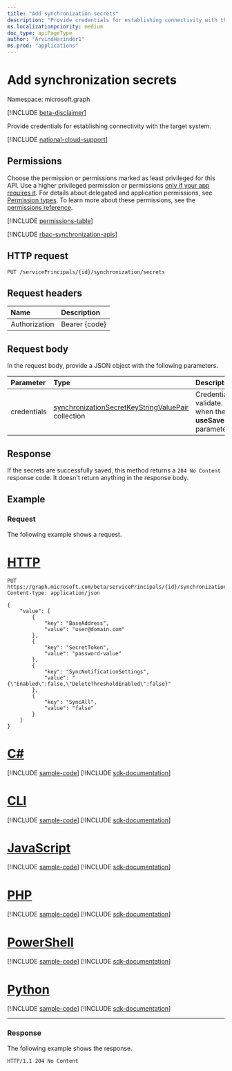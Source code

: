 ```yaml
---
title: "Add synchronization secrets"
description: "Provide credentials for establishing connectivity with the target system."
ms.localizationpriority: medium
doc_type: apiPageType
author: "ArvindHarinder1"
ms.prod: "applications"
---
```


# Add synchronization secrets

Namespace: microsoft.graph

[!INCLUDE [beta-disclaimer](../../includes/beta-disclaimer.md)]

Provide credentials for establishing connectivity with the target system.

[!INCLUDE [national-cloud-support](../../includes/global-us.md)]

## Permissions
Choose the permission or permissions marked as least privileged for this API. Use a higher privileged permission or permissions [only if your app requires it](/graph/permissions-overview#best-practices-for-using-microsoft-graph-permissions). For details about delegated and application permissions, see [Permission types](/graph/permissions-overview#permission-types). To learn more about these permissions, see the [permissions reference](/graph/permissions-reference).

<!-- { "blockType": "permissions", "name": "synchronization_serviceprincipal_put_synchronization" } -->
[!INCLUDE [permissions-table](../includes/permissions/synchronization-serviceprincipal-put-synchronization-permissions.md)]

[!INCLUDE [rbac-synchronization-apis](../includes/rbac-for-apis/rbac-synchronization-apis.md)]

## HTTP request
<!-- { "blockType": "ignored" } -->
```http
PUT /servicePrincipals/{id}/synchronization/secrets
```

## Request headers
| Name       | Description|
|:---------------|:----------|
| Authorization  | Bearer {code}|

## Request body
In the request body, provide a JSON object with the following parameters.

| Parameter	   | Type	|Description|
|:---------------|:--------|:----------|
|credentials|[synchronizationSecretKeyStringValuePair](../resources/synchronization-synchronizationsecretkeystringvaluepair.md) collection|Credentials to validate. Ignored when the **useSavedCredentials** parameter is `true`.|

## Response
If the secrets are successfully saved, this method returns a `204 No Content` response code. It doesn't return anything in the response body.

## Example

### Request
The following example shows a request.


# [HTTP](#tab/http)
<!-- {
  "blockType": "request",
  "name": "synchronization_secrets"
}-->
```http
PUT https://graph.microsoft.com/beta/servicePrincipals/{id}/synchronization/secrets
Content-type: application/json

{
    "value": [
        {
            "key": "BaseAddress",
            "value": "user@domain.com"
        },
        {
            "key": "SecretToken",
            "value": "password-value"
        },
        {
            "key": "SyncNotificationSettings",
            "value": "{\"Enabled\":false,\"DeleteThresholdEnabled\":false}"
        },
        {
            "key": "SyncAll",
            "value": "false"
        }
    ]
}
```

# [C#](#tab/csharp)
[!INCLUDE [sample-code](../includes/snippets/csharp/synchronization-secrets-csharp-snippets.md)]
[!INCLUDE [sdk-documentation](../includes/snippets/snippets-sdk-documentation-link.md)]

# [CLI](#tab/cli)
[!INCLUDE [sample-code](../includes/snippets/cli/synchronization-secrets-cli-snippets.md)]
[!INCLUDE [sdk-documentation](../includes/snippets/snippets-sdk-documentation-link.md)]

# [JavaScript](#tab/javascript)
[!INCLUDE [sample-code](../includes/snippets/javascript/synchronization-secrets-javascript-snippets.md)]
[!INCLUDE [sdk-documentation](../includes/snippets/snippets-sdk-documentation-link.md)]

# [PHP](#tab/php)
[!INCLUDE [sample-code](../includes/snippets/php/synchronization-secrets-php-snippets.md)]
[!INCLUDE [sdk-documentation](../includes/snippets/snippets-sdk-documentation-link.md)]

# [PowerShell](#tab/powershell)
[!INCLUDE [sample-code](../includes/snippets/powershell/synchronization-secrets-powershell-snippets.md)]
[!INCLUDE [sdk-documentation](../includes/snippets/snippets-sdk-documentation-link.md)]

# [Python](#tab/python)
[!INCLUDE [sample-code](../includes/snippets/python/synchronization-secrets-python-snippets.md)]
[!INCLUDE [sdk-documentation](../includes/snippets/snippets-sdk-documentation-link.md)]

---

### Response
The following example shows the response.
<!-- {
  "blockType": "response"
} -->
```http
HTTP/1.1 204 No Content
```

<!-- uuid: 8fcb5dbc-d5aa-4681-8e31-b001d5168d79
2015-10-25 14:57:30 UTC -->
<!--
{
  "type": "#page.annotation",
  "description": "synchronization: secrets",
  "keywords": "",
  "section": "documentation",
  "tocPath": "",
  "suppressions": [
  ]
}
-->
